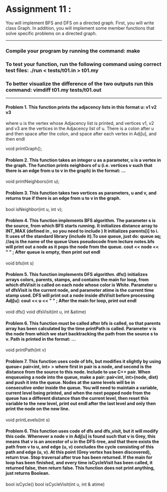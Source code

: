 # Assignment 11 : 
You will implement BFS and DFS on a directed graph. First, you will write class Graph. In addition, you will implement some member functions that solve specific problems on a directed graph.

----------------------------------------------------------------------------------

### Compile your program by running the command: make
### To test your function, run the following command using correct test files: ./run < tests/t01.in > t01.my
### To better visualize the difference of the two outputs run this command: vimdiff t01.my tests/t01.out
----------------------------------------------------------------------------------

#### Problem 1. This function prints the adjacency lists in this format u: v1 v2 v3
where u is the vertex whose Adjacency list is printed, and vertices v1, v2 and v3 are the vertices in the Adjacency list of u. There is a colon after u and then space after the colon, and space after each vertex in Adj[u], and then endl 

void printGraph();

#### Problem 2. This function takes an integer u as a parameter, u is a vertex in the graph. The function prints neighbors of u (i.e. vertices v such that there is an edge from u to v in the graph) in the format: <vertex><space>…<vertex><space><endl>

void printNeighbors(int u);

#### Problem 3. This function takes two vertices as parameters, u and v, and returns true if there is an edge from u to v in the graph. 

bool isNeighbor(int u, int v);

#### Problem 4. This function implements BFS algorithm. The parameter s is the source, from which BFS starts running. It initializes distance array to INT_MAX (defined in <climits>, so you need to include <climits>) It initializes parents[i] to i. It uses <queue> of the standard library (include it).To use queue, just do: queue<int> aq; //aq is the name of the queue Uses pseudocode from lecture notes.bfs will print out a node as it pops the node from the queue. cout << node << " " ; After queue is empty, then print out endl

void bfs(int s)

#### Problem 5. This function implements DFS algorithm. dfs() initializes arrays colors, parents, stamps, and contains the main for loop, from which dfsVisit is called on each node whose color is White. Parameter u of dfsVisit is the current node, and parameter atime is the current time stamp used. DFS will print out a node inside dfsVisit before processing Adj[u]: cout << u << " " ; After the main for loop, print out endl

void dfs()
void dfsVisit(int u, int &atime)

#### Problem 6. This function must be called after bfs is called, so that parents array has been calculated by the time printPath is called. Parameter v is the node from which we start backtracking the path from the source s to v. Path is printed in the format: <node><space>…<node><space><endl>

void printPath(int v)

#### Problem 7. This function uses code of bfs, but modifies it slightly by using queue< pair<int, int> > where first in pair is a node, and second is the distance from the source to this node. Include <utility> to use C++ pair. When enqueueing a node into the queue, make a pair: pair<int, int>(node, dist) and push it into the queue. Nodes at the same levels will be in consecutive order inside the queue. You will need to maintain a variable, current level being printed, and when the next popped node from the queue has a different distance than the current level, then reset this variable to the new level, print out endl after the last level and only then print the node on the new line.

void printLevels(int s)

#### Problem 6. This function uses code of dfs and dfs_visit, but it will modify this code. Whenever a node v in Adj[u] is found such that v is Grey, this means that v is an ancestor of u in the DFS-tree, and that there exists the path from v to u, and edge (u, v) concludes the cycle consisting of this path and edge (u, v). At this point (Grey vertex has been discovered), return true. Stop traversal after true has been returned. If the main for loop has been finished, and every time isCycleVisit has been called, it returned false, then return false. This function does not print anything, just returns Boolean.

bool isCycle()
bool isCycleVisit(int u, int & atime)





